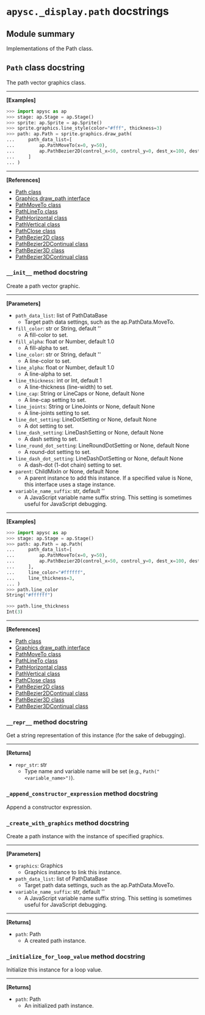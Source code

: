 # `apysc._display.path` docstrings

## Module summary

Implementations of the Path class.

## `Path` class docstring

The path vector graphics class.<hr>

**[Examples]**

```py
>>> import apysc as ap
>>> stage: ap.Stage = ap.Stage()
>>> sprite: ap.Sprite = ap.Sprite()
>>> sprite.graphics.line_style(color="#fff", thickness=3)
>>> path: ap.Path = sprite.graphics.draw_path(
...     path_data_list=[
...         ap.PathMoveTo(x=0, y=50),
...         ap.PathBezier2D(control_x=50, control_y=0, dest_x=100, dest_y=50),
...     ]
... )
```

<hr>

**[References]**

- [Path class](https://simon-ritchie.github.io/apysc/en/path.html)
- [Graphics draw_path interface](https://simon-ritchie.github.io/apysc/en/graphics_draw_path.html)
- [PathMoveTo class](https://simon-ritchie.github.io/apysc/en/path_move_to.html)
- [PathLineTo class](https://simon-ritchie.github.io/apysc/en/path_line_to.html)
- [PathHorizontal class](https://simon-ritchie.github.io/apysc/en/path_horizontal.html)
- [PathVertical class](https://simon-ritchie.github.io/apysc/en/path_vertical.html)
- [PathClose class](https://simon-ritchie.github.io/apysc/en/path_close.html)
- [PathBezier2D class](https://simon-ritchie.github.io/apysc/en/path_bezier_2d.html)
- [PathBezier2DContinual class](https://simon-ritchie.github.io/apysc/en/path_bezier_2d_continual.html)
- [PathBezier3D class](https://simon-ritchie.github.io/apysc/en/path_bezier_3d.html)
- [PathBezier3DContinual class](https://simon-ritchie.github.io/apysc/en/path_bezier_3d_continual.html)

### `__init__` method docstring

Create a path vector graphic.<hr>

**[Parameters]**

- `path_data_list`: list of PathDataBase
  - Target path data settings, such as the ap.PathData.MoveTo.
- `fill_color`: str or String, default ''
  - A fill-color to set.
- `fill_alpha`: float or Number, default 1.0
  - A fill-alpha to set.
- `line_color`: str or String, default ''
  - A line-color to set.
- `line_alpha`: float or Number, default 1.0
  - A line-alpha to set.
- `line_thickness`: int or Int, default 1
  - A line-thickness (line-width) to set.
- `line_cap`: String or LineCaps or None, default None
  - A line-cap setting to set.
- `line_joints`: String or LineJoints or None, default None
  - A line-joints setting to set.
- `line_dot_setting`: LineDotSetting or None, default None
  - A dot setting to set.
- `line_dash_setting`: LineDashSetting or None, default None
  - A dash setting to set.
- `line_round_dot_setting`: LineRoundDotSetting or None, default None
  - A round-dot setting to set.
- `line_dash_dot_setting`: LineDashDotSetting or None, default None
  - A dash-dot (1-dot chain) setting to set.
- `parent`: ChildMixIn or None, default None
  - A parent instance to add this instance. If a specified value is None, this interface uses a stage instance.
- `variable_name_suffix`: str, default ''
  - A JavaScript variable name suffix string. This setting is sometimes useful for JavaScript debugging.

<hr>

**[Examples]**

```py
>>> import apysc as ap
>>> stage: ap.Stage = ap.Stage()
>>> path: ap.Path = ap.Path(
...     path_data_list=[
...         ap.PathMoveTo(x=0, y=50),
...         ap.PathBezier2D(control_x=50, control_y=0, dest_x=100, dest_y=50),
...     ],
...     line_color="#ffffff",
...     line_thickness=3,
... )
>>> path.line_color
String("#ffffff")

>>> path.line_thickness
Int(3)
```

<hr>

**[References]**

- [Path class](https://simon-ritchie.github.io/apysc/en/path.html)
- [Graphics draw_path interface](https://simon-ritchie.github.io/apysc/en/graphics_draw_path.html)
- [PathMoveTo class](https://simon-ritchie.github.io/apysc/en/path_move_to.html)
- [PathLineTo class](https://simon-ritchie.github.io/apysc/en/path_line_to.html)
- [PathHorizontal class](https://simon-ritchie.github.io/apysc/en/path_horizontal.html)
- [PathVertical class](https://simon-ritchie.github.io/apysc/en/path_vertical.html)
- [PathClose class](https://simon-ritchie.github.io/apysc/en/path_close.html)
- [PathBezier2D class](https://simon-ritchie.github.io/apysc/en/path_bezier_2d.html)
- [PathBezier2DContinual class](https://simon-ritchie.github.io/apysc/en/path_bezier_2d_continual.html)
- [PathBezier3D class](https://simon-ritchie.github.io/apysc/en/path_bezier_3d.html)
- [PathBezier3DContinual class](https://simon-ritchie.github.io/apysc/en/path_bezier_3d_continual.html)

### `__repr__` method docstring

Get a string representation of this instance (for the sake of debugging).<hr>

**[Returns]**

- `repr_str`: str
  - Type name and variable name will be set (e.g., `Path("<variable_name>")`).

### `_append_constructor_expression` method docstring

Append a constructor expression.

### `_create_with_graphics` method docstring

Create a path instance with the instance of specified graphics.<hr>

**[Parameters]**

- `graphics`: Graphics
  - Graphics instance to link this instance.
- `path_data_list`: list of PathDataBase
  - Target path data settings, such as the ap.PathData.MoveTo.
- `variable_name_suffix`: str, default ''
  - A JavaScript variable name suffix string. This setting is sometimes useful for JavaScript debugging.

<hr>

**[Returns]**

- `path`: Path
  - A created path instance.

### `_initialize_for_loop_value` method docstring

Initialize this instance for a loop value.<hr>

**[Returns]**

- `path`: Path
  - An initialized path instance.